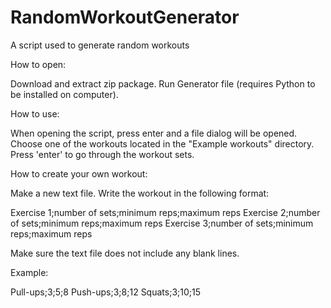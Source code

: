 # RandomWorkoutGenerator
 A script used to generate random workouts

How to open:

Download and extract zip package.
Run Generator file (requires Python to be installed on computer).

How to use:

When opening the script, press enter and a file dialog will be opened.
Choose one of the workouts located in the "Example workouts" directory.
Press 'enter' to go through the workout sets.

How to create your own workout:

Make a new text file.
Write the workout in the following format:

Exercise 1;number of sets;minimum reps;maximum reps
Exercise 2;number of sets;minimum reps;maximum reps
Exercise 3;number of sets;minimum reps;maximum reps

Make sure the text file does not include any blank lines.

Example:

Pull-ups;3;5;8
Push-ups;3;8;12
Squats;3;10;15